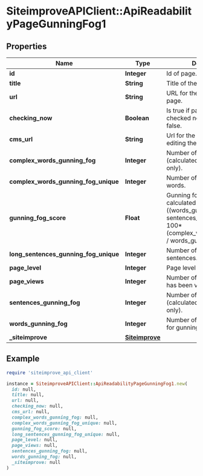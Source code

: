 # SiteimproveAPIClient::ApiReadabilityPageGunningFog1

## Properties

| Name | Type | Description | Notes |
| ---- | ---- | ----------- | ----- |
| **id** | **Integer** | Id of page. |  |
| **title** | **String** | Title of the page | [optional] |
| **url** | **String** | URL for the live version of the page. | [optional] |
| **checking_now** | **Boolean** | Is true if page is being checked now; otherwise false. |  |
| **cms_url** | **String** | Url for the cms entry for editing the page. | [optional] |
| **complex_words_gunning_fog** | **Integer** | Number of complex words (calculated for gunning fog only). |  |
| **complex_words_gunning_fog_unique** | **Integer** | Number of unique complex words. |  |
| **gunning_fog_score** | **Float** | Gunning fog index is calculated using: 0.4*((words_gunning_fog / sentences_gunning_fog) + 100*(complex_words_gunning_fog / words_gunning_fog)) | [optional] |
| **long_sentences_gunning_fog_unique** | **Integer** | Number of unique long sentences. |  |
| **page_level** | **Integer** | Page level in site hierarchy. | [optional] |
| **page_views** | **Integer** | Number of times this page has been viewed | [optional] |
| **sentences_gunning_fog** | **Integer** | Number of sentences (calculated for gunning fog only). |  |
| **words_gunning_fog** | **Integer** | Number of words (calculated for gunning fog only). |  |
| **_siteimprove** | [**Siteimprove**](Siteimprove.md) |  | [optional] |

## Example

```ruby
require 'siteimprove_api_client'

instance = SiteimproveAPIClient::ApiReadabilityPageGunningFog1.new(
  id: null,
  title: null,
  url: null,
  checking_now: null,
  cms_url: null,
  complex_words_gunning_fog: null,
  complex_words_gunning_fog_unique: null,
  gunning_fog_score: null,
  long_sentences_gunning_fog_unique: null,
  page_level: null,
  page_views: null,
  sentences_gunning_fog: null,
  words_gunning_fog: null,
  _siteimprove: null
)
```

